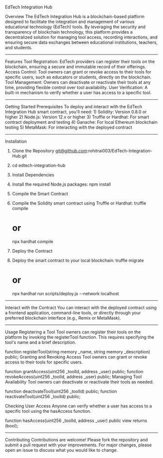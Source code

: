 EdTech Integration Hub

Overview
The EdTech Integration Hub is a blockchain-based platform designed to facilitate the integration and management of various educational technology (EdTech) tools. By leveraging the security and transparency of blockchain technology, this platform provides a decentralized solution for managing tool access, recording interactions, and ensuring secure data exchanges between educational institutions, teachers, and students.
______________________________________________________________________________________________________________
Features
  Tool Registration: EdTech providers can register their tools on the blockchain, ensuring a secure and immutable record of their offerings.
  Access Control: Tool owners can grant or revoke access to their tools for specific users, such as educators or students, directly on the blockchain.
  Tool Management: Owners can deactivate or reactivate their tools at any time, providing flexible control over tool availability.
  User Verification: A built-in mechanism to verify whether a user has access to a specific tool.
______________________________________________________________________________________________________________
Getting Started
  Prerequisites
    To deploy and interact with the EdTech Integration Hub smart contract, you'll need:
      1) Solidity: Version 0.8.0 or higher
      2) Node.js: Version 12.x or higher
      3) Truffle or Hardhat: For smart contract deployment and testing
      4) Ganache: For local Ethereum blockchain testing
      5) MetaMask: For interacting with the deployed contract
______________________________________________________________________________________________________________
Installation

1) Clone the Repository
    git@github.com:rohitrai003/EdTech-Integration-Hub.git
3) cd edtech-integration-hub
4) Install Dependencies
5) Install the required Node.js packages:
    npm install
6) Compile the Smart Contract

7) Compile the Solidity smart contract using Truffle or Hardhat:
    truffle compile
    # or
    npx hardhat compile

8) Deploy the Contract

9) Deploy the smart contract to your local blockchain:
    truffle migrate
    # or
    npx hardhat run scripts/deploy.js --network localhost
_______________________________________________________________________________________________________________
Interact with the Contract
You can interact with the deployed contract using a frontend application, command-line tools, or directly through your preferred blockchain interface (e.g., Remix or MetaMask).
______________________________________________________________________________________________________________
Usage
Registering a Tool
Tool owners can register their tools on the platform by invoking the registerTool function. This requires specifying the tool's name and a brief description.

function registerTool(string memory _name, string memory _description) public;
Granting and Revoking Access
Tool owners can grant or revoke access to their tools for specific users.


function grantAccess(uint256 _toolId, address _user) public;
function revokeAccess(uint256 _toolId, address _user) public;
Managing Tool Availability
Tool owners can deactivate or reactivate their tools as needed.



function deactivateTool(uint256 _toolId) public;
function reactivateTool(uint256 _toolId) public;


Checking User Access
Anyone can verify whether a user has access to a specific tool using the hasAccess function.


function hasAccess(uint256 _toolId, address _user) public view returns (bool);

______________________________________________________________________________________________________________
Contributing
Contributions are welcome! Please fork the repository and submit a pull request with your improvements. For major changes, please open an issue to discuss what you would like to change.

